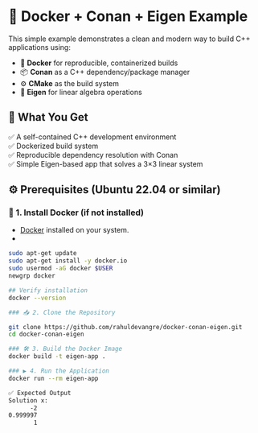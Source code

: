 # 🚀 Docker + Conan + Eigen Example

This simple example demonstrates a clean and modern way to build C++ applications using:

- 🐳 **Docker** for reproducible, containerized builds
- 📦 **Conan** as a C++ dependency/package manager
- ⚙️ **CMake** as the build system
- 📐 **Eigen** for linear algebra operations

## 🎯 What You Get

✅ A self-contained C++ development environment  
✅ Dockerized build system  
✅ Reproducible dependency resolution with Conan  
✅ Simple Eigen-based app that solves a 3×3 linear system

## ⚙️ Prerequisites (Ubuntu 22.04 or similar)

### 🐳 1. Install Docker (if not installed)
- [Docker](https://docs.docker.com/engine/install/ubuntu/) installed on your system.
- 
```bash
sudo apt-get update
sudo apt-get install -y docker.io
sudo usermod -aG docker $USER
newgrp docker

## Verify installation
docker --version

### 📥 2. Clone the Repository

git clone https://github.com/rahuldevangre/docker-conan-eigen.git
cd docker-conan-eigen

### 🛠️ 3. Build the Docker Image
docker build -t eigen-app .

### ▶️ 4. Run the Application
docker run --rm eigen-app

✅ Expected Output
Solution x:
      -2
0.999997
       1


